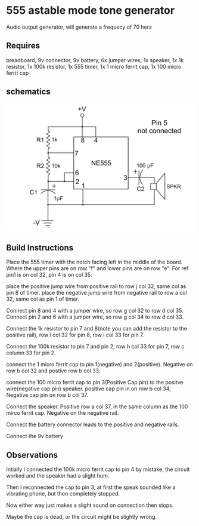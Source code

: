 # 555 astable mode tone generator

Audio output generator, will generate a frequecy of 70 herz

## Requires

breadboard, 9v connector, 9v battery, 6x jumper wires, 1x speaker, 1x 1k resistor, 1x 100k resistor, 1x 555 timer, 1x 1 micro ferrit cap, 1x 100 micro ferrit cap

## schematics

![](./images/2024-02-05-10-56-20.png)

## Build Instructions

Place the 555 timer with the notch facing left in the middle of the board. Where the upper pins are on row "f" and lower pins are on row "e". For ref pin1 is on col 32, pin 4 is on col 35.

place the positive jump wire from positive rail to row j col 32, same col as pin 8 of timer.
place the negative jump wire from negative rail to row a col 32, same col as pin 1 of timer.

Connect pin 8 and 4 with a jumper wire, so row g col 32 to row d col 35.
Connect pin 2 and 6 with a jumper wire, so row g col 34 to row d col 33.

Connect the 1k resistor to pin 7 and 8(note you can add the resistor to the positive rail), row i col 32 for pin 8, row i col 33 for pin 7.

Connect the 100k resistor to pin 7 and pin 2, row h col 33 for pin 7, row c column 33 for pin 2.

connect the 1 micro ferrit cap to pin 1(negative) and 2(positive). Negative on row b col 32 and postive row b col 33.

connect the 100 micro ferrit cap to pin 3(Positive Cap pin) to the positve wire(negative cap pin) speaker. positive cap pin in on row b col 34, Negative cap pin on row b col 37.

Connect the speaker. Positive row a col 37, in the same column as the 100 mirco ferrit cap.
Negative on the negative rail.

Connect the battery connector leads to the positive and negative rails.

Connect the 9v battery

## Observations

Intially I connected the 100k micro ferrit cap to pin 4 by mistake, the circuit worked and the speaker had a slight hum.

Then I reconnected the cap to pin 3, at first the speak sounded like a vibrating phone, but then completely stopped.

Now either way just makes a slight sound on connection then stops.

Maybe the cap is dead, or the circuit might be slightly wrong.
